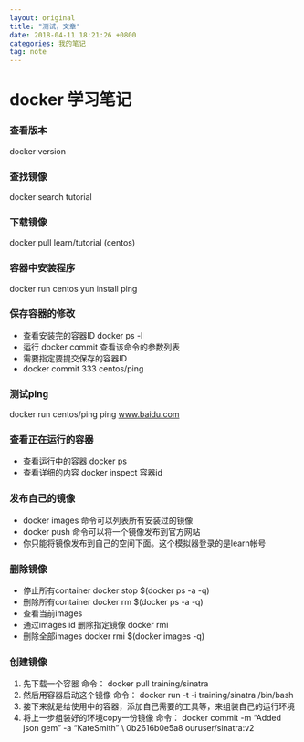 ```yaml
---
layout: original
title: "测试，文章"
date: 2018-04-11 18:21:26 +0800 
categories: 我的笔记
tag: note
---
```


# docker 学习笔记
    
### 查看版本
docker version

### 查找镜像
docker search tutorial 

### 下载镜像
docker pull learn/tutorial (centos) 

### 容器中安装程序
docker run centos yun install ping

### 保存容器的修改
* 查看安装完的容器ID docker ps -l
* 运行 docker commit 查看该命令的参数列表
* 需要指定要提交保存的容器ID
* docker commit 333 centos/ping
 
###  测试ping
docker run centos/ping ping www.baidu.com

### 查看正在运行的容器
* 查看运行中的容器 docker ps 
* 查看详细的内容 docker inspect 容器id

### 发布自己的镜像
* docker images 命令可以列表所有安装过的镜像
* docker push 命令可以将一个镜像发布到官方网站
* 你只能将镜像发布到自己的空间下面。这个模拟器登录的是learn帐号

### 删除镜像
* 停止所有container docker stop $(docker ps -a -q)
* 删除所有container docker rm $(docker ps -a -q)
* 查看当前images 
* 通过images id 删除指定镜像 docker rmi <image id>
* 删除全部images docker rmi $(docker images -q)


### 创建镜像
1. 先下载一个容器 命令： docker pull training/sinatra
2. 然后用容器启动这个镜像 命令： docker run -t -i training/sinatra /bin/bash
3. 接下来就是给使用中的容器，添加自己需要的工具等，来组装自己的运行环境
4. 将上一步组装好的环境copy一份镜像 命令： docker commit -m “Added json gem” -a “KateSmith” \ 0b2616b0e5a8 ouruser/sinatra:v2 
 


